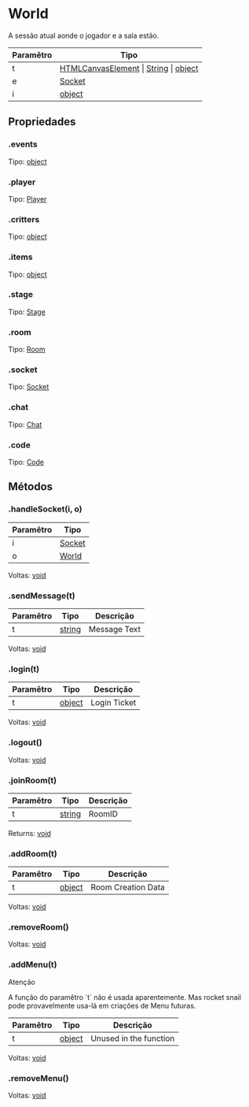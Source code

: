 # World
A sessão atual aonde o jogador e a sala estão.

Paramêtro|Tipo
---|---
t|[HTMLCanvasElement](https://developer.mozilla.org/en-US/docs/Web/API/HTMLCanvasElement) \| [String](https://developer.mozilla.org/en-US/docs/Web/JavaScript/Reference/Global_Objects/String) \| [object](https://developer.mozilla.org/en-US/docs/Web/JavaScript/Reference/Global_Objects/Object)
e|[Socket](https://socket.io/docs/client-api/#Socket)
i|[object](https://developer.mozilla.org/en-US/docs/Web/JavaScript/Reference/Global_Objects/Object)

## Propriedades
### .events
Tipo: [object](https://developer.mozilla.org/en-US/docs/Web/JavaScript/Reference/Global_Objects/Object)
### .player
Tipo: [Player](/Player)
### .critters
Tipo: [object](https://developer.mozilla.org/en-US/docs/Web/JavaScript/Reference/Global_Objects/Object)
### .items
Tipo: [object](https://developer.mozilla.org/en-US/docs/Web/JavaScript/Reference/Global_Objects/Object)
### .stage
Tipo: [Stage](https://www.createjs.com/docs/easeljs/classes/Stage.html)
### .room
Tipo: [Room](/Room)
### .socket
Tipo: [Socket](https://socket.io/docs/client-api/#Socket)
### .chat
Tipo: [Chat](/Chat)
### .code
Tipo: [Code](/Code)

## Métodos
### .handleSocket(i, o)
Paramêtro|Tipo
---|---
i|[Socket](https://socket.io/docs/client-api/#Socket)
o|[World](/World)

Voltas: [void](https://developer.mozilla.org/en-US/docs/Web/JavaScript/Reference/Global_Objects/undefined)
### .sendMessage(t)
Paramêtro|Tipo|Descrição
---|---|---
t|[string](https://developer.mozilla.org/en-US/docs/Web/JavaScript/Reference/Global_Objects/String)|Message Text

Voltas: [void](https://developer.mozilla.org/en-US/docs/Web/JavaScript/Reference/Global_Objects/undefined)
### .login(t)
Paramêtro|Tipo|Descrição
---|---|---
t|[object](https://developer.mozilla.org/en-US/docs/Web/JavaScript/Reference/Global_Objects/Object)|Login Ticket

Voltas: [void](https://developer.mozilla.org/en-US/docs/Web/JavaScript/Reference/Global_Objects/undefined)
### .logout()
Voltas: [void](https://developer.mozilla.org/en-US/docs/Web/JavaScript/Reference/Global_Objects/undefined)
### .joinRoom(t)
Paramêtro|Tipo|Descrição
---|---|---
t|[string](https://developer.mozilla.org/en-US/docs/Web/JavaScript/Reference/Global_Objects/String)|RoomID

Returns: [void](https://developer.mozilla.org/en-US/docs/Web/JavaScript/Reference/Global_Objects/undefined)
### .addRoom(t)
Paramêtro|Tipo|Descrição
---|---|---
t|[object](https://developer.mozilla.org/en-US/docs/Web/JavaScript/Reference/Global_Objects/Object)|Room Creation Data

Voltas: [void](https://developer.mozilla.org/en-US/docs/Web/JavaScript/Reference/Global_Objects/undefined)
### .removeRoom()
Voltas: [void](https://developer.mozilla.org/en-US/docs/Web/JavaScript/Reference/Global_Objects/undefined)
### .addMenu(t)

<div class="admonition attention">
    <p class="first admonition-title">Atenção</p>
    <p class="last">
        A função do paramêtro `t` não é usada aparentemente. Mas rocket snail pode provavelmente usa-lá em criações de Menu futuras.
    </p>
</div>

Paramêtro|Tipo|Descrição
---|---|---
t|[object](https://developer.mozilla.org/en-US/docs/Web/JavaScript/Reference/Global_Objects/Object)|Unused in the function

Voltas: [void](https://developer.mozilla.org/en-US/docs/Web/JavaScript/Reference/Global_Objects/undefined)
### .removeMenu()
Voltas: [void](https://developer.mozilla.org/en-US/docs/Web/JavaScript/Reference/Global_Objects/undefined)
